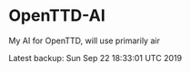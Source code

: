 # OpenTTD-AI
My AI for OpenTTD, will use primarily air

Latest backup: Sun Sep 22 18:33:01 UTC 2019
